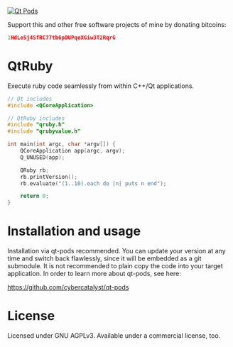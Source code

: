 [![Qt Pods](http://qt-pods.org/assets/logo.png "Qt Pods")](http://qt-pods.org)

Support this and other free software projects of mine by donating bitcoins:
```cpp
1HdLeSj4SfRC77tb6pDUPqeXGiw3T2RqrG
```

# QtRuby

Execute ruby code seamlessly from within C++/Qt applications.

```cpp
// Qt includes
#include <QCoreApplication>

// QtRuby includes
#include "qruby.h"
#include "qrubyvalue.h"

int main(int argc, char *argv[]) {
    QCoreApplication app(argc, argv);
    Q_UNUSED(app);

    QRuby rb;
    rb.printVersion();
    rb.evaluate("(1..10).each do |n| puts n end");

    return 0;
}
```

# Installation and usage

Installation via qt-pods recommended. You can update your version at any time and switch back flawlessly, since it will be embedded as a git submodule. It is not recommended to plain copy the code into your target application. In order to learn more about qt-pods, see here:

https://github.com/cybercatalyst/qt-pods

# License

Licensed under GNU AGPLv3. Available under a commercial license, too.
